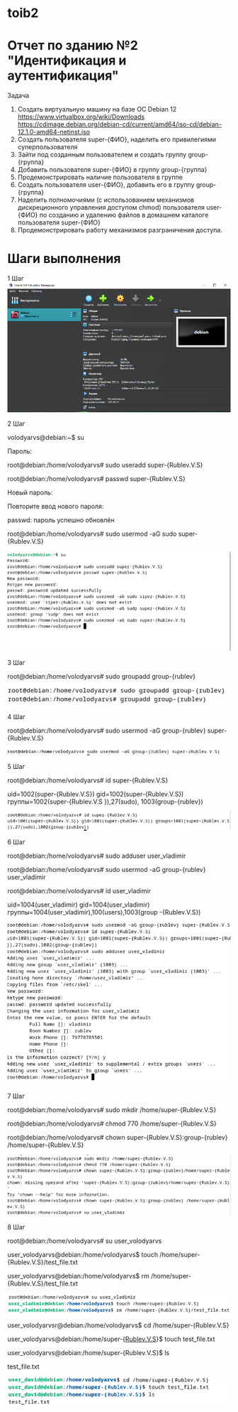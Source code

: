 # toib2
# Отчет по зданию №2 "Идентификация и аутентификация"
Задача 
1. Создать виртуальную машину на базе ОС Debian 12 https://www.virtualbox.org/wiki/Downloads
https://cdimage.debian.org/debian-cd/current/amd64/iso-cd/debian-12.1.0-amd64-netinst.iso
2. Создать пользователя super-{ФИО}, наделить его привилегиями суперпользователя
3. Зайти под созданным пользователем и создать группу group-{группа}
4. Добавить пользователя super-{ФИО} в группу group-{группа}
5. Продемонстрировать наличие пользователя в группе
6. Создать пользователя user-{ФИО}, добавить его в группу group-{группа}
7. Наделить полномочиями (с использованием механизмов дискреционного управления
доступом chmod) пользователя user-{ФИО} по созданию и удалению файлов в домашнем
каталоге пользователя super-{ФИО}
8. Продемонстрировать работу механизмов разграничения доступа.
# Шаги выполнения 
1 Шаг ![image](https://github.com/vladimirrublev/toib2/blob/main/1111111111111111111111111111111111111111111111111111111111111111.PNG)

2 Шаг

volodyarvs@debian:~$ su

Пароль: 

root@debian:/home/volodyarvs# sudo useradd super-{Rublev.V.S}

root@debian:/home/volodyarvs# passwd super-{Rublev.V.S}

Новый пароль:

Повторите ввод нового пароля: 

passwd: пароль успешно обновлён

root@debian:/home/volodyarvs# sudo usermod -aG sudo super-{Rublev.V.S}

![image](https://github.com/vladimirrublev/toib2/blob/main/1%20часть.PNG)

3 Шаг

root@debian:/home/volodyarvs# sudo groupadd group-{rublev}

![image](https://github.com/vladimirrublev/toib2/blob/main/2%20часть.PNG)

4 Шаг

root@debian:/home/volodyarvs# sudo usermod -aG group-{rublev} super-{Rublev.V.S}

![image](https://github.com/vladimirrublev/toib2/blob/main/3%20часть.PNG)

5 Шаг

root@debian:/home/volodyarvs# id super-{Rublev.V.S}

uid=1002(super-{Rublev.V.S}) gid=1002(super-{Rublev.V.S}) группы=1002(super-{Rublev.V.S
}),27(sudo), 1003(group-{rublev})

![image](https://github.com/vladimirrublev/toib2/blob/main/4%20часть.PNG)

6 Шаг

root@debian:/home/volodyarvs# sudo adduser user_vladimir

root@debian:/home/volodyarvs# sudo usermod -aG group-{rublev} user_vladimir

root@debian:/home/volodyarvs# id user_vladimir

uid=1004(user_vladimir) gid=1004(user_vladimir) группы=1004(user_vladimir),100(users),1003(group
-{Rublev.V.S})

![image](https://github.com/vladimirrublev/toib2/blob/main/5%20часть.PNG)


7 Шаг

root@debian:/home/volodyarvs# sudo mkdir /home/super-{Rublev.V.S}

root@debian:/home/volodyarvs# chmod 770 /home/super-{Rublev.V.S}

root@debian:/home/volodyarvs# chown super-{Rublev.V.S}:group-{rublev} /home/super-{Rublev.V.S}

![image](https://github.com/vladimirrublev/toib2/blob/main/6%20часть.PNG)

8 Шаг

root@debian:/home/volodyarvs# su user_volodyarvs

user_volodyarvs@debian:/home/volodyarvs$ touch /home/super-{Rublev.V.S}/test_file.txt

user_volodyarvs@debian:/home/volodyarvs$ rm /home/super-{Rublev.V.S}/test_file.txt

![image](https://github.com/vladimirrublev/toib2/blob/main/7.png)

user_volodyarvsr@debian:/home/volodyarvs$ cd /home/super-{Rublev.V.S}

user_volodyarvs@debian:/home/super-{[Rublev.V.S](https://media.discordapp.net/attachments/1162377161605386250/1162380594433511504/image.png?ex=653bba49&is=65294549&hm=e5ff9cb3a64f1c124f80852ab32ad4bf7852d42b05972cfec8f55e1b1a2b0dce&=)}$ touch test_file.txt

user_volodyarvs@debian:/home/super-{Rublev.V.S}$ ls

test_file.txt

![image](https://github.com/vladimirrublev/toib2/blob/main/8.png)
